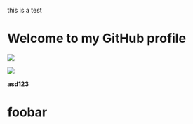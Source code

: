 this is a test
# Welcome to my GitHub profile

![](https://pociot.dev/counter)

![](https://teknobug.teknogeek.io/ghxsstest?1)

<b>asd123</b>
<h1>foobar</h1>
<svg/onload=alert(1)>

